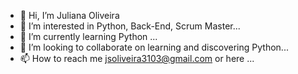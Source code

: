 - 👋 Hi, I’m Juliana Oliveira
- 👀 I’m interested in Python, Back-End, Scrum Master...
- 🌱 I’m currently learning Python ...
- 💞️ I’m looking to collaborate on learning and discovering Python...
- 📫 How to reach me jsoliveira3103@gmail.com or here ...

<!---
jsoliveira3103/jsoliveira3103 is a ✨ special ✨ repository because its `README.md` (this file) appears on your GitHub profile.
You can click the Preview link to take a look at your changes.
--->
